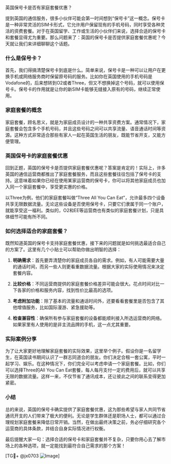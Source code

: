 英国保号卡是否有家庭套餐优惠？

提到英国的通信服务，很多小伙伴可能会第一时间想到“保号卡”这一概念。保号卡是一种非常灵活的SIM卡形式，它允许用户保留现有的手机号码，同时享受各种灵活的资费套餐。对于在英国留学、工作或生活的小伙伴们来说，选择合适的保号卡和套餐显得尤为重要。那么问题来了：英国的保号卡是否提供家庭套餐优惠呢？今天就让我们来详细聊聊这个话题。

### 什么是保号卡？

首先，我们得搞清楚保号卡到底是什么。简单来说，保号卡是一种可以让用户在更换手机或网络服务商时保留原号码的服务。比如你在英国使用的手机号码是Vodafone的，后来想转到O2或者Three，但又不想换掉这个号码，就可以使用保号卡。保号卡的作用就是让你的新SIM卡能够无缝接入原有的号码，继续正常使用。

### 家庭套餐的概念

家庭套餐，顾名思义，就是为家庭成员设计的一种共享资费方案。通常情况下，家庭套餐会包含多个手机号码，并且这些号码之间可以共享流量、语音通话时间等资源。这种方式非常适合那些有家人一起在英国生活的朋友，既能节省开支，又能方便管理。

### 英国保号卡的家庭套餐优惠

回到正题，英国的保号卡是否提供家庭套餐优惠呢？答案是肯定的！实际上，许多英国的通信运营商都推出了家庭套餐服务，而且这些套餐往往包括了保号卡的支持。这意味着如果你已经在使用某家运营商的保号卡，你可以将其他家庭成员也加入同一个家庭套餐中，享受更实惠的价格。

以Three为例，他们的家庭套餐叫做“Three All You Can Eat”，允许最多四个设备共享无限数据流量。无论这些设备是否使用保号卡，只要它们隶属于同一个账户，就能享受这一福利。类似的，O2和EE等运营商也有类似的家庭套餐计划，只是具体细节可能有所不同。

### 如何选择适合的家庭套餐？

既然知道英国的保号卡支持家庭套餐优惠，接下来的问题就是如何挑选最适合自己的方案了。这里有几个小贴士可以帮助你做出明智的选择：

1. **明确需求**：首先要弄清楚你的家庭成员各自的需求。例如，有人可能需要大量的通话时间，而另一些人则更看重数据流量。根据大家的实际使用情况来决定套餐内容。

2. **比较价格**：不同运营商提供的家庭套餐价格差异可能会很大。花点时间对比一下各家的价格和服务内容，找到性价比最高的选项。

3. **考虑附加功能**：除了基本的流量和通话时间外，还要看看套餐里是否包含了其他增值服务，比如国际漫游、紧急援助等。

4. **检查兼容性**：确保所有参与家庭套餐的设备都能顺利接入所选运营商的网络。如果家里有人使用的是非主流品牌的手机，这一点尤其重要。

### 实际案例分享

为了让大家更好地理解家庭套餐的实际效果，这里举个例子。假设你是一名留学生，在英国读书期间认识了一群志同道合的朋友。你们决定合租一套公寓，平时一起学习、娱乐。在这种情况下，你们完全可以考虑申请一个家庭套餐。比如，你们可以选择Three的All You Can Eat套餐，每人每月支付一定的费用后，就可以共享无限的数据流量。这样一来，不仅节省了通讯成本，还让彼此之间的联系变得更加紧密。

### 小结

总的来说，英国的保号卡确实提供了家庭套餐优惠，这为那些希望与家人共同节省通讯开支的人们带来了极大的便利。无论是学生群体还是职场人士，都可以通过合理规划家庭套餐来降低日常开销。当然，在做出最终决策之前，务必仔细研究各个运营商的具体条款，并结合自身实际情况进行权衡。

最后提醒大家一句：选择合适的保号卡和家庭套餐并不复杂，只要你用心去了解市场上的各种选项，就一定能找到最符合自己需求的那个方案！

[TG💪+ @jx0703 ![Image](https://github.com/user-attachments/assets/dbca1d08-cadb-493c-b0ec-ad6f7a83f270)]